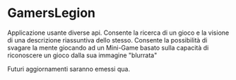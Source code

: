 # GamersLegion

Applicazione usante diverse api.
Consente la ricerca di un gioco e la visione di una descrizione riassuntiva dello stesso.
Consente la possibilità di svagare la mente giocando ad un Mini-Game basato sulla capacità di riconoscere un gioco dalla sua immagine "blurrata"

Futuri aggiornamenti saranno emessi qua.
